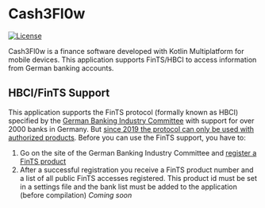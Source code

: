 # Cash3Fl0w
[![License](https://img.shields.io/badge/License-Apache_2.0-blue.svg)](https://opensource.org/licenses/Apache-2.0)

Cash3Fl0w is a finance software developed with Kotlin Multiplatform for mobile devices. This application supports FinTS/HBCI to access information from German banking accounts.

## HBCI/FinTS Support
This application supports the FinTS protocol (formally known as HBCI) specified by the [German Banking Industry Committee](https://die-dk.de/) with support for over 2000 banks in Germany. But [since 2019 the protocol can only be used with authorized products](https://www.hbci-zka.de/register/register_faq.htm). Before you can use the FinTS support, you have to:
1. Go on the site of the German Banking Industry Committee and [register a FinTS product](https://www.hbci-zka.de/register/prod_register.htm)
2. After a successful registration you receive a FinTS product number and a list of all public FinTS accesses registered. This product id must be set in a settings file and the bank list must be added to the application (before compilation) *Coming soon*
